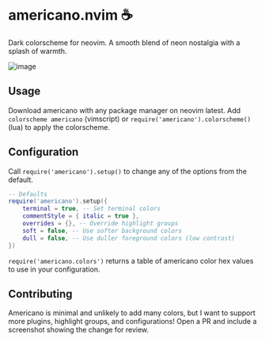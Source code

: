 # americano.nvim :coffee:

Dark colorscheme for neovim. A smooth blend of neon nostalgia with a splash of warmth.

![image](https://github.com/user-attachments/assets/c939f718-e683-4872-81a8-ebb2ee7f1042)

## Usage

Download americano with any package manager on neovim latest.
Add `colorscheme americano` (vimscript) or `require('americano').colorscheme()` (lua) to apply the colorscheme.

## Configuration

Call `require('americano').setup()` to change any of the options from the default.

```lua
-- Defaults
require('americano').setup({
    terminal = true, -- Set terminal colors
    commentStyle = { italic = true },
    overrides = {}, -- Override highlight groups
    soft = false, -- Use softer background colors
    dull = false, -- Use duller foreground colors (low contrast)
})
```

`require('americano.colors')` returns a table of americano color hex values to use in your configuration.

## Contributing

Americano is minimal and unlikely to add many colors, but I want to support more plugins, highlight groups, and configurations! 
Open a PR and include a screenshot showing the change for review. 
